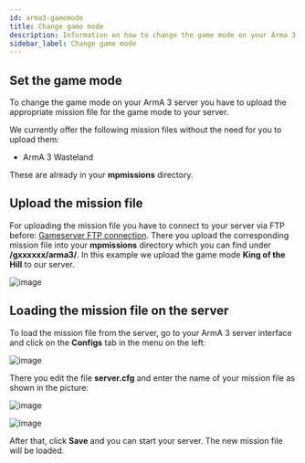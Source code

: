 ```yaml
---
id: arma3-gamemode
title: Change game mode
description: Information on how to change the game mode on your Arma 3 server from ZAP-Hosting - ZAP-Hosting.com Documentation
sidebar_label: Change game mode
---
```



## Set the game mode

To change the game mode on your ArmA 3 server you have to upload the appropriate mission file for the game mode to your server.

We currently offer the following mission files without the need for you to upload them:

- ArmA 3 Wasteland

These are already in your **mpmissions** directory.


## Upload the mission file

For uploading the mission file you have to connect to your server via FTP before: [Gameserver FTP connection](gameserver_ftpaccess.md).
There you upload the corresponding mission file into your **mpmissions** directory which you can find under **/gxxxxxx/arma3/**.
In this example we upload the game mode **King of the Hill** to our server.

![image](https://user-images.githubusercontent.com/26007280/189677376-71ab1c40-b8e9-47df-9578-470d40972802.png)


## Loading the mission file on the server

To load the mission file from the server, go to your ArmA 3 server interface and click on the **Configs** tab in the menu on the left:

![image](https://user-images.githubusercontent.com/26007280/189677415-4fa43482-ef31-4140-a6e8-5b55bc7b62db.png)

There you edit the file **server.cfg** and enter the name of your mission file as shown in the picture: 

![image](https://user-images.githubusercontent.com/26007280/189677440-d50c4140-ae15-44ce-931b-9e51e22097d8.png)

![image](https://user-images.githubusercontent.com/26007280/189677469-3a840300-83b2-4356-8278-d62661229082.png)

After that, click **Save** and you can start your server. The new mission file will be loaded.
